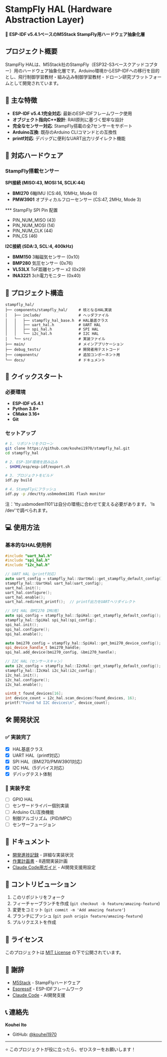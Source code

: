 # StampFly HAL (Hardware Abstraction Layer)

🚁 **ESP-IDF v5.4.1ベースのM5Stack StampFly用ハードウェア抽象化層**

## プロジェクト概要

StampFly HALは、M5Stack社のStampFly（ESP32-S3ベースクアッドコプター）用のハードウェア抽象化層です。Arduino環境からESP-IDFへの移行を目的とし、飛行制御学習教材・組み込み制御学習教材・ドローン研究プラットフォームとして開発されています。

## 🎯 主な特徴

- **ESP-IDF v5.4.1完全対応**: 最新のESP-IDFフレームワーク使用
- **オブジェクト指向C++設計**: RAII原則に基づく堅牢な設計
- **完全なセンサー対応**: StampFly搭載の全7センサーをサポート
- **Arduino互換**: 既存のArduino CLIコマンドとの互換性
- **printf対応**: デバッグに便利なUART出力リダイレクト機能

## 🔧 対応ハードウェア

### StampFly搭載センサー

**SPI接続 (MISO:43, MOSI:14, SCLK:44)**
- **BMI270** 6軸IMU (CS:46, 10MHz, Mode 0)
- **PMW3901** オプティカルフローセンサー (CS:47, 2MHz, Mode 3)

*** StampFly SPI Pin 配置
- PIN_NUM_MISO (43)
- PIN_NUM_MOSI (14)
- PIN_NUM_CLK (44)
- PIN_CS (46)

**I2C接続 (SDA:3, SCL:4, 400kHz)**
- **BMM150** 3軸磁気センサー (0x10)
- **BMP280** 気圧センサー (0x76)
- **VL53LX** ToF距離センサー x2 (0x29)
- **INA3221** 3ch電力モニター (0x40)

## 📁 プロジェクト構造

```
stampfly_hal/
├── components/stampfly_hal/     # 核となるHAL実装
│   ├── include/                 # ヘッダファイル
│   │   ├── stampfly_hal_base.h  # HAL基底クラス
│   │   ├── uart_hal.h           # UART HAL
│   │   ├── spi_hal.h            # SPI HAL
│   │   └── i2c_hal.h            # I2C HAL
│   └── src/                     # 実装ファイル
├── main/                        # メインアプリケーション
├── debug_tests/                 # 開発者用テストコード
├── components/                  # 追加コンポーネント用
└── docs/                        # ドキュメント
```

## 🚀 クイックスタート

### 必要環境

- **ESP-IDF v5.4.1**
- **Python 3.8+**
- **CMake 3.16+**
- **Git**

### セットアップ

```bash
# 1. リポジトリをクローン
git clone https://github.com/kouhei1970/stampfly_hal.git
cd stampfly_hal

# 2. ESP-IDF環境を読み込み
. $HOME/esp/esp-idf/export.sh

# 3. プロジェクトをビルド
idf.py build

# 4. StampFlyにフラッシュ
idf.py -p /dev/tty.usbmodem1101 flash monitor
```
注：'tty.usbmodem1101'は自分の環境に合わせて変える必要があります。
'ls /dev'で調べられます。

## 💻 使用方法

### 基本的なHAL使用例

```cpp
#include "uart_hal.h"
#include "spi_hal.h"
#include "i2c_hal.h"

// UART HAL（printf対応）
auto uart_config = stampfly_hal::UartHal::get_stampfly_default_config();
stampfly_hal::UartHal uart_hal(uart_config);
uart_hal.init();
uart_hal.configure();
uart_hal.enable();
uart_hal.redirect_printf();  // printf出力をUARTへリダイレクト

// SPI HAL（BMI270 IMU用）
auto spi_config = stampfly_hal::SpiHal::get_stampfly_default_config();
stampfly_hal::SpiHal spi_hal(spi_config);
spi_hal.init();
spi_hal.configure();
spi_hal.enable();

auto bmi270_config = stampfly_hal::SpiHal::get_bmi270_device_config();
spi_device_handle_t bmi270_handle;
spi_hal.add_device(bmi270_config, &bmi270_handle);

// I2C HAL（センサースキャン）
auto i2c_config = stampfly_hal::I2cHal::get_stampfly_default_config();
stampfly_hal::I2cHal i2c_hal(i2c_config);
i2c_hal.init();
i2c_hal.configure();
i2c_hal.enable();

uint8_t found_devices[16];
int device_count = i2c_hal.scan_devices(found_devices, 16);
printf("Found %d I2C devices\n", device_count);
```

## 🛠️ 開発状況

### ✅ 実装完了
- [x] HAL基底クラス
- [x] UART HAL（printf対応）
- [x] SPI HAL（BMI270/PMW3901対応）
- [x] I2C HAL（5デバイス対応）
- [x] デバッグテスト体制

### 🔄 実装予定
- [ ] GPIO HAL
- [ ] センサードライバー個別実装
- [ ] Arduino CLI互換機能
- [ ] 制御アルゴリズム（PID/MPC）
- [ ] センサーフュージョン

## 📖 ドキュメント

- [開発進捗記録](DEVELOPMENT_PROGRESS.md) - 詳細な実装状況
- [作業計画書](STAMPFLY_HAL_WORK_PLAN.md) - 8週間実装計画
- [Claude Code用ガイド](CLAUDE.md) - AI開発支援用設定

## 🤝 コントリビューション

1. このリポジトリをフォーク
2. フィーチャーブランチを作成 (`git checkout -b feature/amazing-feature`)
3. 変更をコミット (`git commit -m 'Add amazing feature'`)
4. ブランチにプッシュ (`git push origin feature/amazing-feature`)
5. プルリクエストを作成

## 📄 ライセンス

このプロジェクトは [MIT License](LICENSE) の下で公開されています。

## 🙏 謝辞

- [M5Stack](https://m5stack.com/) - StampFlyハードウェア
- [Espressif](https://www.espressif.com/) - ESP-IDFフレームワーク
- [Claude Code](https://claude.ai/code) - AI開発支援

## 📞 連絡先

**Kouhei Ito**
- GitHub: [@kouhei1970](https://github.com/kouhei1970)

---

⭐ このプロジェクトが役に立ったら、ぜひスターをお願いします！